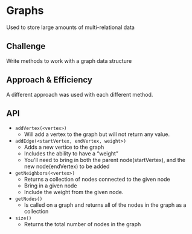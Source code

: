 # Graphs
Used to store large amounts of multi-relational data

## Challenge
Write methods to work with a graph data structure

## Approach & Efficiency
A different approach was used with each different method.

## API
* `addVertex(<vertex>)` 
  * Will add a vertex to the graph but will not return any value.
* `addEdge(<startVertex, endVertex, weight>)`
  * Adds a new vertice to the graph
  * Includes the ability to have a “weight”
  * You'll need to bring in both the parent node(startVertex), and the new node(endVertex) to be added
* `getNeighbors(<vertex>)`
  * Returns a collection of nodes connected to the given node
  * Bring in a given node
  * Include the weight from the given node.
* `getNodes()` 
  * Is called on a graph and returns all of the nodes in the graph as a collection
* `size()`
  * Returns the total number of nodes in the graph